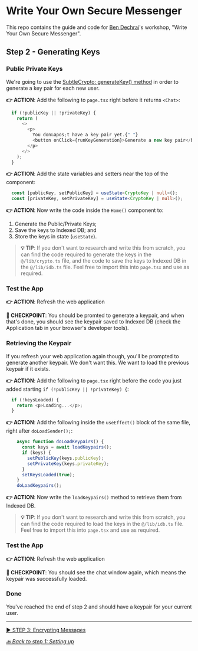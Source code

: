 # Write Your Own Secure Messenger

This repo contains the guide and code for [Ben Dechrai][ben-twitter]'s workshop, "Write Your Own Secure Messenger".

## Step 2 - Generating Keys

### Public Private Keys

We're going to use the [SubtleCrypto: generateKey() method][mdn-web-crypto-generatekey] in order to generate a key pair for each new user.

**👉 ACTION**: Add the following to `page.tsx` right before it returns `<Chat>`:

```ts
  if (!publicKey || !privateKey) {
    return (
      <>
        <p>
          You don&apos;t have a key pair yet.{" "}
          <button onClick={runKeyGeneration}>Generate a new key pair</button>
        </p>
      </>
    );
  }
```

**👉 ACTION**: Add the state variables and setters near the top of the component:

```ts
  const [publicKey, setPublicKey] = useState<CryptoKey | null>();
  const [privateKey, setPrivateKey] = useState<CryptoKey | null>();
```

**👉 ACTION**: Now write the code inside the `Home()` component to:

1. Generate the Public/Private Keys;
2. Save the keys to Indexed DB; and
3. Store the keys in state (`useState`).

> **💡 TIP**: If you don't want to research and write this from scratch, you can find the code required to generate the keys in the `@/lib/crypto.ts` file, and the code to save the keys to Indexed DB in the `@/lib/idb.ts` file. Feel free to import this into `page.tsx` and use as required.

### Test the App

**👉 ACTION**: Refresh the web application

**🧪 CHECKPOINT**: You should be promted to generate a keypair, and when that's done, you should see the keypair saved to Indexed DB (check the Application tab in your browser's developer tools).

### Retrieving the Keypair

If you refresh your web application again though, you'll be prompted to generate another keypair. We don't want this. We want to load the previous keypair if it exists.

**👉 ACTION**: Add the following to `page.tsx` right before the code you just added starting `if (!publicKey || !privateKey) {`:

```ts
  if (!keysLoaded) {
    return <p>Loading...</p>;
  }
```

**👉 ACTION**: Add the following inside the `useEffect()` block of the same file, right after `doLoadSender();`:

```ts
    async function doLoadKeypairs() {
      const keys = await loadKeypairs();
      if (keys) {
        setPublicKey(keys.publicKey);
        setPrivateKey(keys.privateKey);
      }
      setKeysLoaded(true);
    }
    doLoadKeypairs();
```

**👉 ACTION**: Now write the `loadKeypairs()` method to retrieve them from Indexed DB.

> **💡 TIP**: If you don't want to research and write this from scratch, you can find the code required to load the keys in the `@/lib/idb.ts` file. Feel free to import this into `page.tsx` and use as required.

### Test the App

**👉 ACTION**: Refresh the web application

**🧪 CHECKPOINT**: You should see the chat window again, which means the keypair was successfully loaded.

### Done

You've reached the end of step 2 and should have a keypair for your current user.

---

[▶️ STEP 3: Encrypting Messages](./STEP-3-ENCRYPTING-MESSAGES.md)

_[🔙 Back to step 1: Setting up](STEP-1-SETTING-UP.md)_

[ben-twitter]: https://twitter.com/bendechrai
[mdn-web-crypto-generatekey]: https://developer.mozilla.org/en-US/docs/Web/API/SubtleCrypto/generateKey